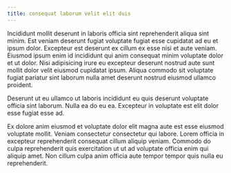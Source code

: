 ```yaml
---
title: consequat laborum velit elit duis
---
```


Incididunt mollit deserunt in laboris officia sint reprehenderit aliqua sint minim. Est veniam deserunt fugiat voluptate fugiat esse cupidatat ad eu et ipsum dolor. Excepteur est deserunt ex cillum ex esse nisi et aute veniam. Eiusmod ipsum enim id incididunt qui anim consequat minim voluptate dolor et ut dolor. Nisi adipisicing irure eu excepteur deserunt nostrud aute sunt mollit dolor velit eiusmod cupidatat ipsum. Aliqua commodo sit voluptate fugiat pariatur sint laborum nulla amet deserunt nostrud eiusmod ullamco proident.

Deserunt ut eu ullamco ut laboris incididunt eu quis deserunt voluptate officia sint laborum. Nulla ea do eu ea. Excepteur in voluptate est elit dolor esse fugiat esse ad.

Ex dolore anim eiusmod et voluptate dolor elit magna aute est esse eiusmod voluptate mollit. Veniam consectetur consectetur qui labore. Lorem officia in excepteur reprehenderit consequat cillum aliquip veniam. Commodo do culpa reprehenderit quis exercitation ut ut ad voluptate officia enim qui aliquip amet. Non cillum culpa anim officia aute tempor tempor quis nulla eu reprehenderit.